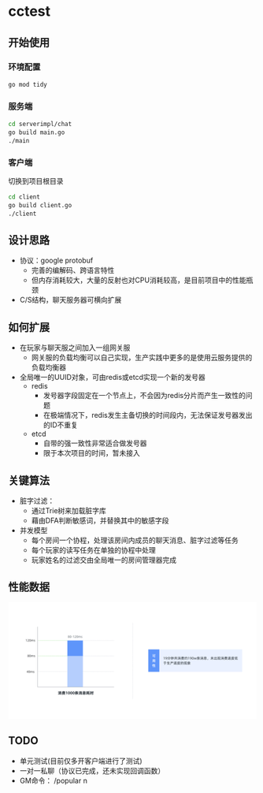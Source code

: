 # cctest
## 开始使用
### 环境配置
```bash
go mod tidy
```
### 服务端
```bash
cd serverimpl/chat
go build main.go
./main
```

### 客户端
切换到项目根目录
```bash
cd client
go build client.go
./client
```

## 设计思路
* 协议：google protobuf
  * 完善的编解码、跨语言特性
  * 但内存消耗较大，大量的反射也对CPU消耗较高，是目前项目中的性能瓶颈
* C/S结构，聊天服务器可横向扩展

## 如何扩展
* 在玩家与聊天服之间加入一组网关服
  * 网关服的负载均衡可以自己实现，生产实践中更多的是使用云服务提供的负载均衡器
* 全局唯一的UUID对象，可由redis或etcd实现一个新的发号器
  * redis
    * 发号器字段固定在一个节点上，不会因为redis分片而产生一致性的问题
    * 在极端情况下，redis发生主备切换的时间段内，无法保证发号器发出的ID不重复
  * etcd
    * 自带的强一致性非常适合做发号器
    * 限于本次项目的时间，暂未接入

## 关键算法
* 脏字过滤：
  * 通过Trie树来加载脏字库
  * 藉由DFA判断敏感词，并替换其中的敏感字段
* 并发模型  
  * 每个房间一个协程，处理该房间内成员的聊天消息、脏字过滤等任务
  * 每个玩家的读写任务在单独的协程中处理
  * 玩家姓名的过滤交由全局唯一的房间管理器完成  
  
## 性能数据
![image](https://github.com/Gorjess/cctest/blob/master/profile.png)

## TODO
* 单元测试(目前仅多开客户端进行了测试)
* 一对一私聊（协议已完成，还未实现回调函数）
* GM命令： /popular n

  
  
